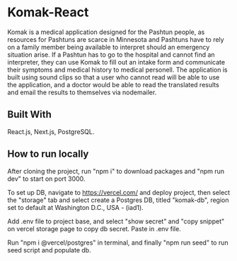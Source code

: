 # Komak-React

Komak is a medical application designed for the Pashtun people, as resources for Pashtuns are scarce in Minnesota and Pashtuns have to rely on a family member being available to interpret should an emergency situation arise. If a Pashtun has to go to the hospital and cannot find an interpreter, they can use Komak to fill out an intake form and communicate their symptoms and medical history to medical personell. The application is built using sound clips so that a user who cannot read will be able to use the application, and a doctor would be able to read the translated results and email the results to themselves via nodemailer.

## Built With

React.js, Next.js, PostgreSQL. 

## How to run locally

After cloning the project, run "npm i" to download packages and "npm run dev" to start on port 3000. 

To set up DB, navigate to https://vercel.com/ and deploy project, then select the "storage" tab and select create a Postgres DB, titled "komak-db", region set to default at Washington D.C., USA - (iad1). 

Add .env file to project base, and select "show secret" and "copy snippet" on vercel storage page to copy db secret. Paste in .env file. 

Run "npm i @vercel/postgres" in terminal, and finally "npm run seed" to run seed script and populate db.
